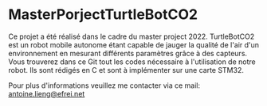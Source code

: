 # MasterPorjectTurtleBotCO2

Ce projet a été réalisé dans le cadre du master project 2022.
TurtleBotCO2 est un robot mobile autonome étant capable de jauger la qualité de l'air d'un environnement en mesurant différents paramètres grâce à des capteurs.
Vous trouverez dans ce Git tout les codes nécessaire à l'utilisation de notre robot. Ils sont rédigés en C et sont à implémenter sur une carte STM32.

Pour plus d'informations veuillez me contacter via ce mail: antoine.lieng@efrei.net

